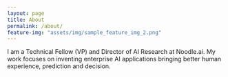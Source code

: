 ```yaml
---
layout: page
title: About
permalink: /about/
feature-img: "assets/img/sample_feature_img_2.png"
---
```


I am a Technical Fellow (VP) and Director of AI Research at Noodle.ai. My work focuses on inventing enterprise AI applications bringing better human experience, prediction and decision.
